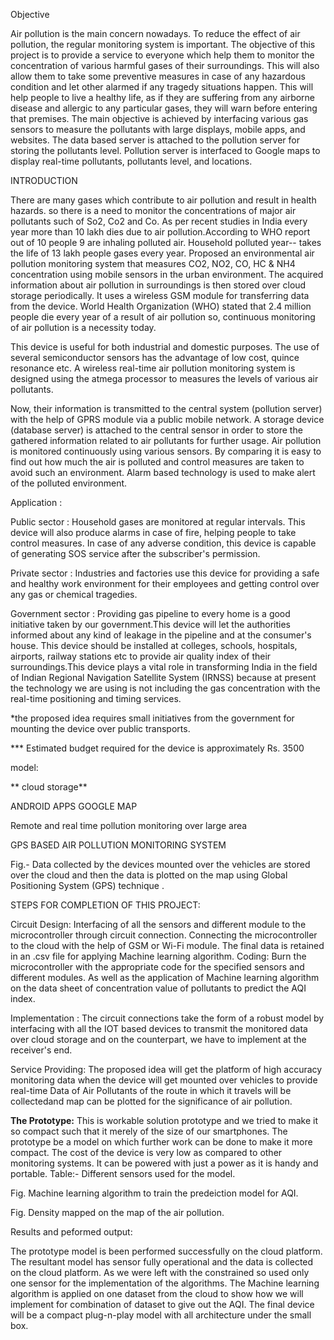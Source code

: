 Objective

Air pollution is the main concern nowadays. To reduce the effect of air pollution, the regular monitoring system is important. The objective of this project is to provide a service to everyone which help them to monitor the concentration of various harmful gases of their surroundings. This will also allow them to take some preventive measures in case of any hazardous condition and let other alarmed if any tragedy situations happen. This will help people to live a healthy life, as if they are suffering from any airborne disease and allergic to any particular gases, they will warn before entering that premises. The main objective is achieved by interfacing various gas sensors to measure the pollutants with large displays, mobile apps, and websites. The data based server is attached to the pollution server for storing the pollutants level. Pollution server is interfaced to Google maps to display real-time pollutants, pollutants level, and locations.

INTRODUCTION

There are many gases which contribute to air pollution and result in health hazards. so there is a need to monitor the concentrations of major air pollutants such of So2, Co2 and Co. As per recent studies in India every year more than 10 lakh dies due to air pollution.According to WHO report out of 10 people 9 are inhaling polluted air. Household polluted year-- takes the life of 13 lakh people gases every year. Proposed an environmental air pollution monitoring system that measures CO2, NO2, CO, HC & NH4 concentration using mobile sensors in the urban environment. The acquired information about air pollution in surroundings is then stored over cloud storage periodically. It uses a wireless GSM module for transferring data from the device. World Health Organization (WHO) stated that 2.4 million people die every year of a result of air pollution so, continuous monitoring of air pollution is a necessity today.

This device is useful for both industrial and domestic purposes. The use of several semiconductor sensors has the advantage of low cost, quince resonance etc. A wireless real-time air pollution monitoring system is designed using the atmega processor to measures the levels of various air pollutants.

Now, their information is transmitted to the central system (pollution server) with the help of GPRS module via a public mobile network. A storage device (database server) is attached to the central sensor in order to store the gathered information related to air pollutants for further usage. Air pollution is monitored continuously using various sensors. By comparing it is easy to find out how much the air is polluted and control measures are taken to avoid such an environment. Alarm based technology is used to make alert of the polluted environment.

Application :

Public sector : Household gases are monitored at regular intervals. This device will also produce alarms in case of fire, helping people to take control measures. In case of any adverse condition, this device is capable of generating SOS service after the subscriber's permission.

Private sector : Industries and factories use this device for providing a safe and healthy work environment for their employees and getting control over any gas or chemical tragedies.

Government sector : Providing gas pipeline to every home is a good initiative taken by our government.This device will let the authorities informed about any kind of leakage in the pipeline and at the consumer's house. This device should be installed at colleges, schools, hospitals, airports, railway stations etc to provide air quality index of their surroundings.This device plays a vital role in transforming India in the field of Indian Regional Navigation Satellite System (IRNSS) because at present the technology we are using is not including the gas concentration with the real-time positioning and timing services.

*the proposed idea requires small initiatives from the government for mounting the device over public transports.

*** Estimated budget required for the device is approximately Rs. 3500

model:

** cloud storage**







ANDROID APPS GOOGLE MAP

Remote and real time pollution monitoring over large area

  

 

GPS BASED AIR POLLUTION MONITORING SYSTEM

  

Fig.- Data collected by the devices mounted over the vehicles are stored over the cloud and then the data is plotted on the map using Global Positioning System (GPS) technique .

STEPS FOR COMPLETION OF THIS PROJECT:

Circuit Design: Interfacing of all the sensors and different module to the microcontroller through circuit connection. Connecting the microcontroller to the cloud with the help of GSM or Wi-Fi module. The final data is retained in an .csv file for applying Machine learning algorithm.
Coding: Burn the microcontroller with the appropriate code for the specified sensors and different modules.
As well as the application of Machine learning algorithm on the data sheet of concentration value of pollutants to predict the AQI index.

Implementation : The circuit connections take the form of a robust model by interfacing with all the IOT based devices to transmit the monitored data over cloud storage and on the counterpart, we have to implement at the receiver's end.

Service Providing: The proposed idea will get the platform of high accuracy monitoring data when the device will get mounted over vehicles to provide real-time Data of Air Pollutants of the route in which it travels will be collectedand map can be plotted for the significance of air pollution.

  **The Prototype:**
This is workable solution prototype and we tried to make it so compact such that it merely of the size of our smartphones.
The prototype be a model on which further work can be done to make it more compact.
The cost of the device is very low as compared to other monitoring systems.
It can be powered with just a power as it is handy and portable.
Table:- Different sensors used for the model.



Fig. Machine learning algorithm to train the predeiction model for AQI.



Fig. Density mapped on the map of the air pollution.

Results and peformed output:

The prototype model is been performed successfully on the cloud platform.
The resultant model has sensor fully operational and the data is collected on the cloud platform.
As we were left with the constrained so used only one sensor for the implementation of the algorithms.
The Machine learning algorithm is applied on one dataset from the cloud to show how we will implement for combination of dataset to give out the AQI.
The final device will be a compact plug-n-play model with all architecture under the small box.
